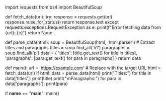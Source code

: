 import requests
from bs4 import BeautifulSoup

def fetch_data(url):
    try:
        response = requests.get(url)
        response.raise_for_status()
        return response.text
    except requests.exceptions.RequestException as e:
        print(f"Error fetching data from {url}: {e}")
        return None

def parse_data(html):
    soup = BeautifulSoup(html, 'html.parser')
    # Extract titles and paragraphs
    titles = soup.find_all('h1')
    paragraphs = soup.find_all('p')
    data = {
        'titles': [title.get_text() for title in titles],
        'paragraphs': [para.get_text() for para in paragraphs]
    }
    return data

def main():
    url = 'https://example.com'  # Replace with the target URL
    html = fetch_data(url)
    if html:
        data = parse_data(html)
        print("Titles:")
        for title in data['titles']:
            print(title)
        print("\nParagraphs:")
        for para in data['paragraphs']:
            print(para)

if __name__ == "__main__":
    main()
